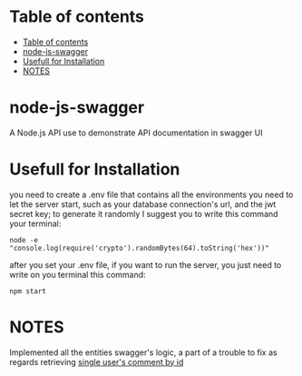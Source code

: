 # Table of contents
- [Table of contents](#table-of-contents)
- [node-js-swagger](#node-js-swagger)
- [Usefull for Installation](#usefull-for-installation)
- [NOTES](#notes)

# node-js-swagger
A Node.js API use to demonstrate API documentation in swagger UI

# Usefull for Installation
you need to create a .env file that contains all the environments you need to let the server start, such as your database connection's url, and the jwt secret key; to generate it randomly I suggest you to write this command your terminal:

    node -e "console.log(require('crypto').randomBytes(64).toString('hex'))"

after you set your .env file, if you want to run the server, you just need to write on you terminal this command:

    npm start

# NOTES
Implemented all the entities swagger's logic, a part of a trouble to fix as regards retrieving [single user's comment by id](/node-js-swagger/router/comment.js)
